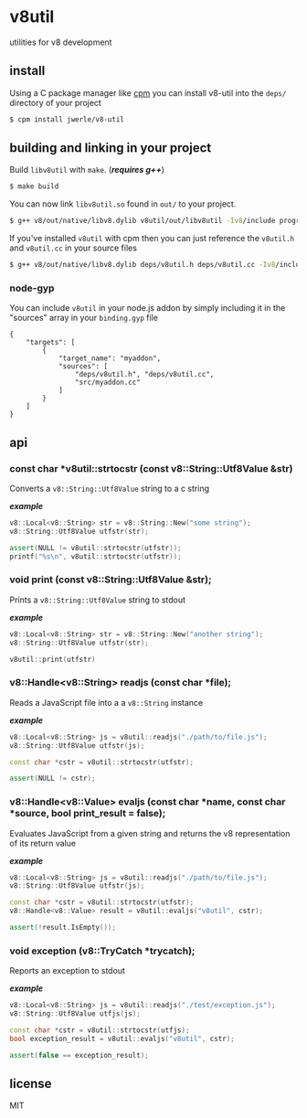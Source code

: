 v8util
=====

utilities for v8 development

## install

Using a C package manager like [cpm](https://github.com/visionmedia/cpm) you can install v8-util into the `deps/` directory of your project

```sh
$ cpm install jwerle/v8-util
```

## building and linking in your project

Build `libv8util` with `make`. (***requires g++***)

```sh
$ make build
```

You can now link `libv8util.so` found in `out/` to your project.

```sh
$ g++ v8/out/native/libv8.dylib v8util/out/libv8util -Iv8/include program.cc -o program
```

If you've installed `v8util` with cpm then you can just reference the `v8util.h` and `v8util.cc` in your source files

```sh
$ g++ v8/out/native/libv8.dylib deps/v8util.h deps/v8util.cc -Iv8/include -Ideps/v8util/include program.cc -o program
```

### node-gyp

You can include `v8util` in your node.js addon by simply including it in the "sources" array in your `binding.gyp` file

```gyp
{
	"targets": [
		{
			"target_name": "myaddon",
			"sources": [
				"deps/v8util.h", "deps/v8util.cc",
				"src/myaddon.cc"
			]
		}
	]
}
```

## api

### const char *v8util::strtocstr (const v8::String::Utf8Value &str)

Converts a `v8::String::Utf8Value` string to a c string

***example***

```c++
v8::Local<v8::String> str = v8::String::New("some string");
v8::String::Utf8Value utfstr(str);

assert(NULL != v8util::strtocstr(utfstr));
printf("%s\n", v8util::strtocstr(utfstr));
```

### void print (const v8::String::Utf8Value &str);

Prints a `v8::String::Utf8Value` string to stdout

***example***

```c++
v8::Local<v8::String> str = v8::String::New("another string");
v8::String::Utf8Value utfstr(str);

v8util::print(utfstr)
```

### v8::Handle\<v8::String> readjs (const char *file);

Reads a JavaScript file into a a `v8::String` instance

***example***

```c++
v8::Local<v8::String> js = v8util::readjs("./path/to/file.js");
v8::String::Utf8Value utfstr(js);

const char *cstr = v8util::strtocstr(utfstr);

assert(NULL != cstr);
```

### v8::Handle\<v8::Value> evaljs (const char *name, const char *source, bool print_result = false);

Evaluates JavaScript from a given string and returns the v8 representation of its return value

***example***

```c++
v8::Local<v8::String> js = v8util::readjs("./path/to/file.js");
v8::String::Utf8Value utfstr(js);

const char *cstr = v8util::strtocstr(utfstr);
v8::Handle<v8::Value> result = v8util::evaljs("v8util", cstr);

assert(!result.IsEmpty());
```

### void exception (v8::TryCatch *trycatch);

Reports an exception to stdout

***example***

```c++
v8::Local<v8::String> js = v8util::readjs("./test/exception.js");
v8::String::Utf8Value utfjs(js);

const char *cstr = v8util::strtocstr(utfjs);
bool exception_result = v8util::evaljs("v8util", cstr);

assert(false == exception_result);
```

## license

MIT
